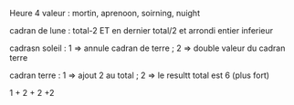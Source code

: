 Heure 4 valeur : mortin, aprenoon, soirning, nuight

cadran de lune : total-2 ET en dernier total/2 et arrondi entier inferieur

cadrasn soleil : 1 => annule cadran de terre ; 2 => double valeur du cadran terre

cadran terre : 1 => ajout 2 au total ; 2 => le resultt total est 6 (plus fort)



1 + 2 + 2 +2